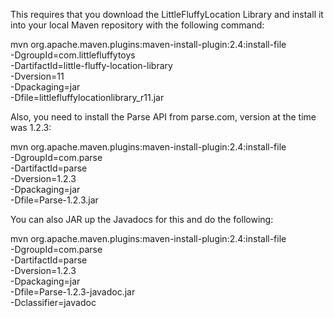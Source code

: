 This requires that you download the LittleFluffyLocation Library and install it into your local Maven repository
with the following command:

mvn org.apache.maven.plugins:maven-install-plugin:2.4:install-file \
    -DgroupId=com.littlefluffytoys \
    -DartifactId=little-fluffy-location-library \
    -Dversion=11 \
    -Dpackaging=jar \
    -Dfile=littlefluffylocationlibrary_r11.jar

Also, you need to install the Parse API from parse.com, version at the time was 1.2.3:

mvn org.apache.maven.plugins:maven-install-plugin:2.4:install-file \
    -DgroupId=com.parse \
    -DartifactId=parse \
    -Dversion=1.2.3 \
    -Dpackaging=jar \
    -Dfile=Parse-1.2.3.jar

You can also JAR up the Javadocs for this and do the following:

mvn org.apache.maven.plugins:maven-install-plugin:2.4:install-file \
    -DgroupId=com.parse \
    -DartifactId=parse \
    -Dversion=1.2.3 \
    -Dpackaging=jar \
    -Dfile=Parse-1.2.3-javadoc.jar \
    -Dclassifier=javadoc



